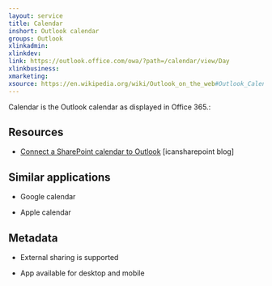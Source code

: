```yaml
---
layout: service
title: Calendar
inshort: Outlook calendar
groups: Outlook
xlinkadmin: 
xlinkdev: 
link: https://outlook.office.com/owa/?path=/calendar/view/Day
xlinkbusiness: 
xmarketing: 
xsource: https://en.wikipedia.org/wiki/Outlook_on_the_web#Outlook_Calendar
---
```

Calendar is the Outlook calendar as displayed in Office 365.:

Resources
---------

-   [Connect a SharePoint calendar to
    Outlook](http://icsh.pt/SPandOutlook) \[icansharepoint blog\]

Similar applications
--------------------

-   Google calendar

-   Apple calendar

Metadata
--------

-   External sharing is supported

-   App available for desktop and mobile